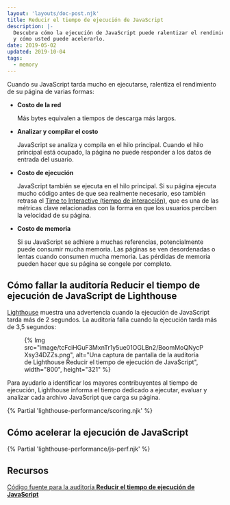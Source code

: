 ```yaml
---
layout: 'layouts/doc-post.njk'
title: Reducir el tiempo de ejecución de JavaScript
description: |-
  Descubra cómo la ejecución de JavaScript puede ralentizar el rendimiento de su página
  y cómo usted puede acelerarlo.
date: 2019-05-02
updated: 2019-10-04
tags:
  - memory
---
```


Cuando su JavaScript tarda mucho en ejecutarse, ralentiza el rendimiento de su página de varias formas:

- **Costo de la red**

  Más bytes equivalen a tiempos de descarga más largos.

- **Analizar y compilar el costo**

  JavaScript se analiza y compila en el hilo principal. Cuando el hilo principal está ocupado, la página no puede responder a los datos de entrada del usuario.

- **Costo de ejecución**

  JavaScript también se ejecuta en el hilo principal. Si su página ejecuta mucho código antes de que sea realmente necesario, eso también retrasa el [Time to Interactive (tiempo de interacción)](https://web.dev/articles/tti), que es una de las métricas clave relacionadas con la forma en que los usuarios perciben la velocidad de su página.

- **Costo de memoria**

  Si su JavaScript se adhiere a muchas referencias, potencialmente puede consumir mucha memoria. Las páginas se ven desordenadas o lentas cuando consumen mucha memoria. Las pérdidas de memoria pueden hacer que su página se congele por completo.

## Cómo fallar la auditoría Reducir el tiempo de ejecución de JavaScript de Lighthouse

[Lighthouse](https://developers.google.com/web/tools/lighthouse/) muestra una advertencia cuando la ejecución de JavaScript tarda más de 2 segundos. La auditoría falla cuando la ejecución tarda más de 3,5 segundos:

<figure>{% Img src="image/tcFciHGuF3MxnTr1y5ue01OGLBn2/BoomMoQNycPXsy34DZZs.png", alt="Una captura de pantalla de la auditoría de Lighthouse Reducir el tiempo de ejecución de JavaScript", width="800", height="321" %}</figure>

Para ayudarlo a identificar los mayores contribuyentes al tiempo de ejecución, Lighthouse informa el tiempo dedicado a ejecutar, evaluar y analizar cada archivo JavaScript que carga su página.

{% Partial 'lighthouse-performance/scoring.njk' %}

## Cómo acelerar la ejecución de JavaScript

{% Partial 'lighthouse-performance/js-perf.njk' %}

## Recursos

[Código fuente para la auditoría **Reducir el tiempo de ejecución de JavaScript**](https://github.com/GoogleChrome/lighthouse/blob/master/lighthouse-core/audits/bootup-time.js)
